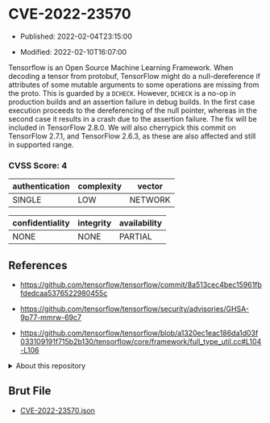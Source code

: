 # CVE-2022-23570

- Published: 2022-02-04T23:15:00

- Modified: 2022-02-10T16:07:00

Tensorflow is an Open Source Machine Learning Framework. When decoding a tensor from protobuf, TensorFlow might do a null-dereference if attributes of some mutable arguments to some operations are missing from the proto. This is guarded by a `DCHECK`. However, `DCHECK` is a no-op in production builds and an assertion failure in debug builds. In the first case execution proceeds to the dereferencing of the null pointer, whereas in the second case it results in a crash due to the assertion failure. The fix will be included in TensorFlow 2.8.0. We will also cherrypick this commit on TensorFlow 2.7.1, and TensorFlow 2.6.3, as these are also affected and still in supported range.

### CVSS Score: **4**

| authentication | complexity | vector |
| --- | --- | --- |
| SINGLE | LOW | NETWORK |

| confidentiality | integrity | availability |
| --- | --- | --- |
| NONE | NONE | PARTIAL |

## References

* https://github.com/tensorflow/tensorflow/commit/8a513cec4bec15961fbfdedcaa5376522980455c

* https://github.com/tensorflow/tensorflow/security/advisories/GHSA-9p77-mmrw-69c7

* https://github.com/tensorflow/tensorflow/blob/a1320ec1eac186da1d03f033109191f715b2b130/tensorflow/core/framework/full_type_util.cc#L104-L106

<details>
<summary>About this repository</summary> 

  This repository is part of the project [Live Hack CVE](https://github.com/Live-Hack-CVE). Main website can be found [www.live-hack.org](https://www.live-hack.org) 
  
  Made by [Sn0wAlice](https://github.com/Sn0wAlice) for the people that care about security and need to have a feed of the latest CVEs. Hope you enjoy it, don't forget to star the repo and follow me on [Twitter](https://twitter.com/Sn0wAlice) and [Github](https://github.com/Sn0wAlice). And that is my [personnal website](https://www.alice-snow.me/)

  - [Home Page](https://github.com/Live-Hack-CVE)
  - [Framework](https://github.com/Live-Hack-CVE/cve-framework)
  - [CVE database](https://github.com/Live-Hack-CVE/full_database)
  - [Changelog](https://github.com/Live-Hack-CVE/Changelog)
</details>

## Brut File

* [CVE-2022-23570.json](https://raw.githubusercontent.com/Live-Hack-CVE/full_database/main/cves/2022/CVE-2022-23570.json)

